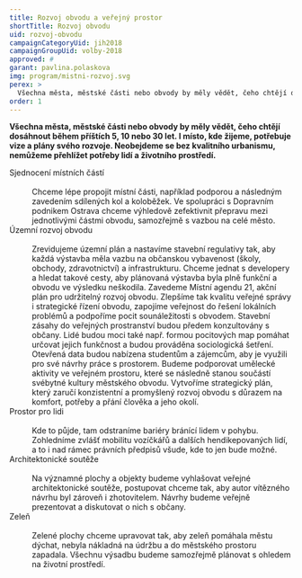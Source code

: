 ```yaml
---
title: Rozvoj obvodu a veřejný prostor
shortTitle: Rozvoj obvodu
uid: rozvoj-obvodu
campaignCategoryUid: jih2018
campaignGroupUid: volby-2018
approved: #
garant: pavlina.polaskova
img: program/mistni-rozvoj.svg
perex: >
  Všechna města, městské části nebo obvody by měly vědět, čeho chtějí dosáhnout během příštích 5, 10 nebo 30 let. I místo, kde žijeme, potřebuje vize a plány svého rozvoje. Neobejdeme se bez kvalitního urbanismu, nemůžeme přehlížet potřeby lidí a životního prostředí.
order: 1
---
```


**Všechna města, městské části nebo obvody by měly vědět, čeho chtějí dosáhnout během příštích 5, 10 nebo 30 let. I místo, kde žijeme, potřebuje vize a plány svého rozvoje. Neobejdeme se bez kvalitního urbanismu, nemůžeme přehlížet potřeby lidí a životního prostředí.**

<dl class="c-program-key-point-list">
  <dt>Sjednocení místních částí</dt><br />
  <dd>Chceme lépe propojit místní části, například podporou a následným zavedením sdílených kol a koloběžek. Ve spolupráci s Dopravním podnikem Ostrava chceme výhledově zefektivnit přepravu mezi jednotlivými částmi obvodu, samozřejmě s vazbou na celé město.</dd>
  <dt>Územní rozvoj obvodu</dt><br />
  <dd>Zrevidujeme územní plán a nastavíme stavební regulativy tak, aby každá výstavba měla vazbu na občanskou vybavenost (školy, obchody, zdravotnictví) a infrastrukturu. Chceme jednat s developery a hledat takové cesty, aby plánovaná výstavba byla plně funkční a obvodu ve výsledku neškodila. Zavedeme Místní agendu 21, akční plán pro udržitelný rozvoj obvodu. Zlepšíme tak kvalitu veřejné správy i strategické řízení obvodu, zapojíme veřejnost do řešení lokálních problémů a podpoříme pocit sounáležitosti s obvodem. Stavební zásahy do veřejných prostranství budou předem konzultovány s občany. Lidé budou moci také např. formou pocitových map pomáhat určovat jejich funkčnost a budou prováděna sociologická šetření. Otevřená data budou nabízena studentům a zájemcům, aby je využili pro své návrhy práce s prostorem. Budeme podporovat umělecké aktivity ve veřejném prostoru, které se následně stanou součástí svébytné kultury městského obvodu. Vytvoříme strategický plán, který zaručí konzistentní a promyšlený rozvoj obvodu s důrazem na komfort, potřeby a přání člověka a jeho okolí.</dd>
  <dt>Prostor pro lidi</dt><br />
  <dd>Kde to půjde, tam odstraníme bariéry bránící lidem v pohybu. Zohledníme zvlášť mobilitu vozíčkářů a dalších hendikepovaných lidí, a to i nad rámec právních předpisů všude, kde to jen bude možné.</dd>
  <dt>Architektonické soutěže</dt><br />
  <dd>Na významné plochy a objekty budeme vyhlašovat veřejné architektonické soutěže, postupovat chceme tak, aby autor vítězného návrhu byl zároveň i zhotovitelem. Návrhy budeme veřejně prezentovat a diskutovat o nich s občany.</dd>
  <dt>Zeleň</dt><br />
  <dd>Zelené plochy chceme upravovat tak, aby zeleň pomáhala městu dýchat, nebyla nákladná na údržbu a do městského prostoru zapadala. Všechnu výsadbu budeme samozřejmě plánovat s ohledem na životní prostředí.</dd>
</dl>
